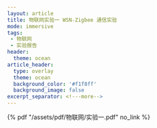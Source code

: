 ```yaml
---
layout: article
title: 物联网实验一 WSN-Zigbee 通信实验
mode: immersive
tags:
 - 物联网
 - 实验报告
header:
  theme: ocean
article_header:
  type: overlay
  theme: ocean
  background_color: '#f1f8ff'
  background_image: false
excerpt_separator: <!---more-->
---
```

<!---more-->
 {% pdf "/assets/pdf/物联网/实验一.pdf" no_link %}